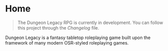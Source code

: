 # Home

>The Dungeon Legacy RPG is currently in development. You can follow this project through the *Changelog* file.

Dungeon Legacy is a fantasy tabletop roleplaying game built upon the framework of many modern OSR-styled roleplaying games.